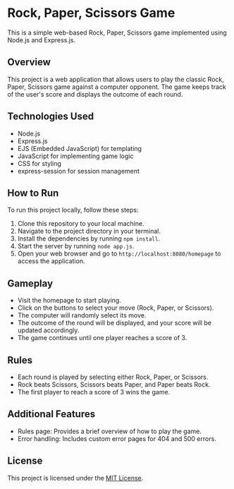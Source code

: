 # Rock, Paper, Scissors Game

This is a simple web-based Rock, Paper, Scissors game implemented using Node.js and Express.js.

## Overview

This project is a web application that allows users to play the classic Rock, Paper, Scissors game against a computer opponent. The game keeps track of the user's score and displays the outcome of each round.

## Technologies Used

- Node.js
- Express.js
- EJS (Embedded JavaScript) for templating
- JavaScript for implementing game logic
- CSS for styling
- express-session for session management

## How to Run

To run this project locally, follow these steps:

1. Clone this repository to your local machine.
2. Navigate to the project directory in your terminal.
3. Install the dependencies by running `npm install`.
4. Start the server by running `node app.js`.
5. Open your web browser and go to `http://localhost:8080/homepage` to access the application.

## Gameplay

- Visit the homepage to start playing.
- Click on the buttons to select your move (Rock, Paper, or Scissors).
- The computer will randomly select its move.
- The outcome of the round will be displayed, and your score will be updated accordingly.
- The game continues until one player reaches a score of 3.

## Rules

- Each round is played by selecting either Rock, Paper, or Scissors.
- Rock beats Scissors, Scissors beats Paper, and Paper beats Rock.
- The first player to reach a score of 3 wins the game.

## Additional Features

- Rules page: Provides a brief overview of how to play the game.
- Error handling: Includes custom error pages for 404 and 500 errors.

## License

This project is licensed under the [MIT License](LICENSE).
